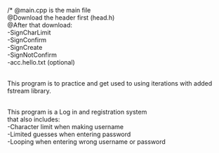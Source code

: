 /*
@main.cpp is the main file <br>
@Download the header first (head.h)<br>
@After that download:<br>
-SignCharLimit<br>
-SignConfirm<br>
-SignCreate<br>
-SignNotConfirm<br>
-acc.hello.txt (optional)<br><br>

This program is to practice and get used to using iterations with added fstream library.<br><br>

This program is a Log in and registration system<br>
that also includes:<br>
-Character limit when making username<br>
-Limited guesses when entering password<br>
-Looping when entering wrong username or password<br>

